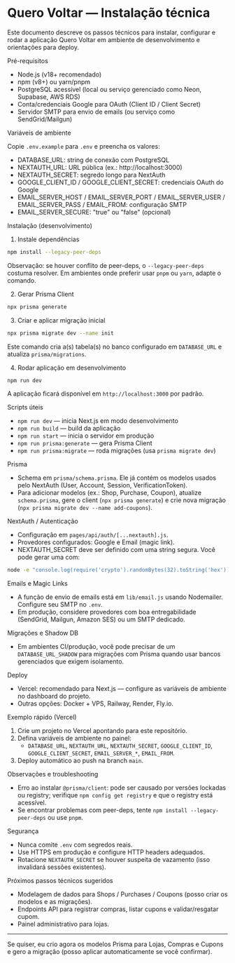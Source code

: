 # Quero Voltar — Instalação técnica

Este documento descreve os passos técnicos para instalar, configurar e rodar a aplicação Quero Voltar em ambiente de desenvolvimento e orientações para deploy.

Pré-requisitos

- Node.js (v18+ recomendado)
- npm (v8+) ou yarn/pnpm
- PostgreSQL acessível (local ou serviço gerenciado como Neon, Supabase, AWS RDS)
- Conta/credenciais Google para OAuth (Client ID / Client Secret)
- Servidor SMTP para envio de emails (ou serviço como SendGrid/Mailgun)

Variáveis de ambiente

Copie `.env.example` para `.env` e preencha os valores:

- DATABASE_URL: string de conexão com PostgreSQL
- NEXTAUTH_URL: URL pública (ex.: http://localhost:3000)
- NEXTAUTH_SECRET: segredo longo para NextAuth
- GOOGLE_CLIENT_ID / GOOGLE_CLIENT_SECRET: credenciais OAuth do Google
- EMAIL_SERVER_HOST / EMAIL_SERVER_PORT / EMAIL_SERVER_USER / EMAIL_SERVER_PASS / EMAIL_FROM: configuração SMTP
- EMAIL_SERVER_SECURE: "true" ou "false" (opcional)

Instalação (desenvolvimento)

1. Instale dependências

```bash
npm install --legacy-peer-deps
```

Observação: se houver conflito de peer-deps, o `--legacy-peer-deps` costuma resolver. Em ambientes onde preferir usar `pnpm` ou `yarn`, adapte o comando.

2. Gerar Prisma Client

```bash
npx prisma generate
```

3. Criar e aplicar migração inicial

```bash
npx prisma migrate dev --name init
```

Este comando cria a(s) tabela(s) no banco configurado em `DATABASE_URL` e atualiza `prisma/migrations`.

4. Rodar aplicação em desenvolvimento

```bash
npm run dev
```

A aplicação ficará disponível em `http://localhost:3000` por padrão.

Scripts úteis

- `npm run dev` — inicia Next.js em modo desenvolvimento
- `npm run build` — build da aplicação
- `npm run start` — inicia o servidor em produção
- `npm run prisma:generate` — gera Prisma Client
- `npm run prisma:migrate` — roda migrações (usa `prisma migrate dev`)

Prisma

- Schema em `prisma/schema.prisma`. Ele já contém os modelos usados pelo NextAuth (User, Account, Session, VerificationToken).
- Para adicionar modelos (ex.: Shop, Purchase, Coupon), atualize `schema.prisma`, gere o client (`npx prisma generate`) e crie nova migração (`npx prisma migrate dev --name add-coupons`).

NextAuth / Autenticação

- Configuração em `pages/api/auth/[...nextauth].js`.
- Provedores configurados: Google e Email (magic link).
- NEXTAUTH_SECRET deve ser definido com uma string segura. Você pode gerar uma com:

```bash
node -e "console.log(require('crypto').randomBytes(32).toString('hex'))"
```

Emails e Magic Links

- A função de envio de emails está em `lib/email.js` usando Nodemailer. Configure seu SMTP no `.env`.
- Em produção, considere provedores com boa entregabilidade (SendGrid, Mailgun, Amazon SES) ou um SMTP dedicado.

Migrações e Shadow DB

- Em ambientes CI/produção, você pode precisar de um `DATABASE_URL_SHADOW` para migrações com Prisma quando usar bancos gerenciados que exigem isolamento.

Deploy

- Vercel: recomendado para Next.js — configure as variáveis de ambiente no dashboard do projeto.
- Outras opções: Docker + VPS, Railway, Render, Fly.io.

Exemplo rápido (Vercel)

1. Crie um projeto no Vercel apontando para este repositório.
2. Defina variáveis de ambiente no painel:
   - `DATABASE_URL`, `NEXTAUTH_URL`, `NEXTAUTH_SECRET`, `GOOGLE_CLIENT_ID`, `GOOGLE_CLIENT_SECRET`, `EMAIL_SERVER_*`, `EMAIL_FROM`.
3. Deploy automático ao push na branch `main`.

Observações e troubleshooting

- Erro ao instalar `@prisma/client`: pode ser causado por versões lockadas ou registry; verifique `npm config get registry` e que o registry está acessível.
- Se encontrar problemas com peer-deps, tente `npm install --legacy-peer-deps` ou use `pnpm`.

Segurança

- Nunca comite `.env` com segredos reais.
- Use HTTPS em produção e configure HTTP headers adequados.
- Rotacione `NEXTAUTH_SECRET` se houver suspeita de vazamento (isso invalidará sessões existentes).

Próximos passos técnicos sugeridos

- Modelagem de dados para Shops / Purchases / Coupons (posso criar os modelos e as migrações).
- Endpoints API para registrar compras, listar cupons e validar/resgatar cupom.
- Painel administrativo para lojas.

---

Se quiser, eu crio agora os modelos Prisma para Lojas, Compras e Cupons e gero a migração (posso aplicar automaticamente se você confirmar).
